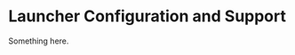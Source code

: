 [title]: # (Launcher Configuration and Support)
[tags]: # (XXX)
[priority]: # (4716)
# Launcher Configuration and Support
Something here.
